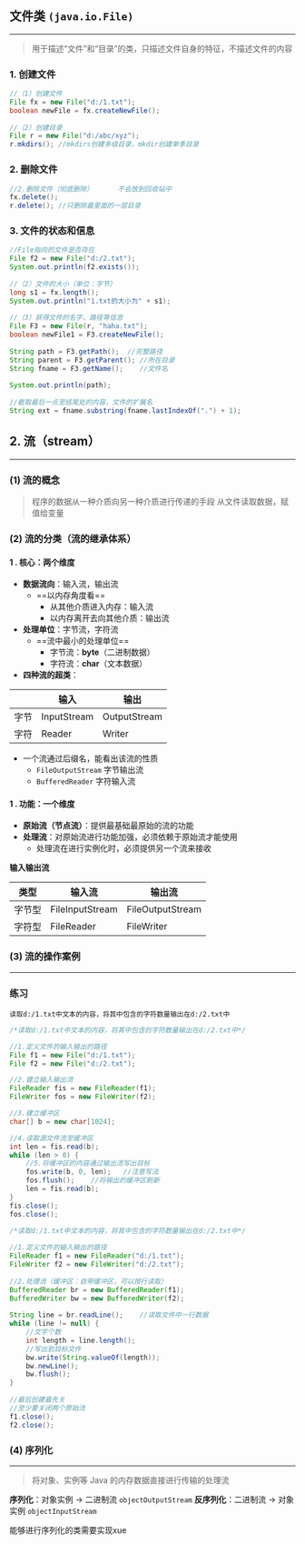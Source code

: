 ## 文件类 `(java.io.File)`
---
>用于描述“文件”和“目录”的类，只描述文件自身的特征，不描述文件的内容

### 1. 创建文件
```Java
//（1）创建文件  
File fx = new File("d:/1.txt");  
boolean newFile = fx.createNewFile();  
  
//（2）创建目录  
File r = new File("d:/abc/xyz");  
r.mkdirs(); //mkdirs创建多级目录，mkdir创建单季目录
```

### 2. 删除文件
```Java
//2.删除文件（彻底删除）      不会放到回收站中  
fx.delete();  
r.delete(); //只删除最里面的一层目录
```

### 3. 文件的状态和信息
```Java
//File指向的文件是否存在  
File f2 = new File("d:/2.txt");  
System.out.println(f2.exists());  
  
//（2）文件的大小（单位：字节）  
long s1 = fx.length();  
System.out.println("1.txt的大小为" + s1);  
  
//（3）获得文件的名字，路径等信息  
File F3 = new File(r, "haha.txt");  
boolean newFile1 = F3.createNewFile();  
  
String path = F3.getPath();  //完整路径  
String parent = F3.getParent(); //所在目录  
String fname = F3.getName();    //文件名  
  
System.out.println(path);  
  
//截取最后一点至结尾处的内容，文件的扩展名  
String ext = fname.substring(fname.lastIndexOf(".") + 1);
```
## 2. 流（stream）
---
### (1) 流的概念
>程序的数据从一种介质向另一种介质进行传递的手段
>从文件读取数据，赋值给变量
### (2) 流的分类（流的继承体系）
#### 1 . **核心：两个维度**
- **数据流向**：输入流，输出流
	- ==以内存角度看==
		- 从其他介质进入内存：输入流
		- 以内存离开去向其他介质：输出流
- **处理单位**：字节流，字符流
	- ==流中最小的处理单位==
		- 字节流：**byte**（二进制数据）
		- 字符流：**char**（文本数据）
- **四种流的超类**：

|     | 输入          | 输出           |
| --- | ----------- | ------------ |
| 字节  | InputStream | OutputStream |
| 字符  | Reader      | Writer       |
- 一个流通过后缀名，能看出该流的性质
	- `FileOutputStream` 字节输出流
	- `BufferedReader` 字符输入流

#### 1 . **功能：一个维度**
- **原始流（节点流）**：提供最基础最原始的流的功能
- **处理流**：对原始流进行功能加强，必须依赖于原始流才能使用
	- 处理流在进行实例化时，必须提供另一个流来接收

**输入输出流**

| 类型  | 输入流             | 输出流              |
| --- | --------------- | ---------------- |
| 字节型 | FileInputStream | FileOutputStream |
| 字符型 | FileReader      | FileWriter       |

### (3) 流的操作案例
---
### 练习

	读取d:/1.txt中文本的内容，将其中包含的字符数量输出在d:/2.txt中

```Java
/*读取d:/1.txt中文本的内容，将其中包含的字符数量输出在d:/2.txt中*/  

//1.定义文件的输入输出的路径  
File f1 = new File("d:/1.txt");  
File f2 = new File("d:/2.txt");  

//2.建立输入输出流  
FileReader fis = new FileReader(f1);  
FileWriter fos = new FileWriter(f2);  

//3.建立缓冲区  
char[] b = new char[1024];  

//4.读取源文件流至缓冲区  
int len = fis.read(b);  
while (len > 0) {  
	//5.将缓冲区的内容通过输出流写出目标  
	fos.write(b, 0, len);   //注意写法  
	fos.flush();    //将输出的缓冲区刷新  
	len = fis.read(b);  
}  
fis.close();  
fos.close();  
```

```Java
/*读取d:/1.txt中文本的内容，将其中包含的字符数量输出在d:/2.txt中*/  
  
//1.定义文件的输入输出的路径  
FileReader f1 = new FileReader("d:/1.txt");  
FileWriter f2 = new FileWriter("d:/2.txt");  
  
//2.处理流（缓冲区：自带缓冲区，可以按行读取）  
BufferedReader br = new BufferedReader(f1);  
BufferedWriter bw = new BufferedWriter(f2);  
  
String line = br.readLine();    //读取文件中一行数据  
while (line != null) {  
    //文字个数  
    int length = line.length();  
    //写出到目标文件  
    bw.write(String.valueOf(length));  
    bw.newLine();  
    bw.flush();  
}  
  
//最后创建最先关  
//至少要关闭两个原始流  
f1.close();  
f2.close();
```


### (4) 序列化
---
>将对象、实例等 Java 的内存数据直接进行传输的处理流

**序列化**：对象实例 -> 二进制流
	`objectOutputStream`
**反序列化**：二进制流 -> 对象实例
	`objectInputStream`

能够进行序列化的类需要实现xue